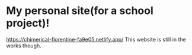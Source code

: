 # My personal site(for a school project)!

https://chimerical-florentine-fa9e05.netlify.app/
This website is still in the works though.
